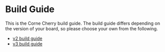 # Build Guide

This is the Corne Cherry build guide.
The build guide differs depending on the version of your board,
so please choose your own from the following.

- [v2 build guide](https://github.com/foostan/crkbd/blob/master/corne-cherry/doc/v2/buildguide_en.md)
- [v3 build guide](https://github.com/foostan/crkbd/blob/master/corne-cherry/doc/v3/buildguide_en.md)
